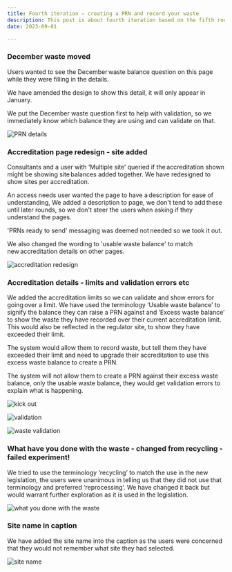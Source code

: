 ```yaml
---
title: Fourth iteration – creating a PRN and record your waste
description: This post is about fourth iteration based on the fifth round of research on creating PRN and record your waste from sprint 8.
date: 2023-09-01

---
```


### December waste moved

Users wanted to see the December waste balance question on this page while they were filling in the details.

We have amended the design to show this detail, it will only appear in January.  

We put the December waste question first to help with validation, so we immediately know which balance they are using and can validate on that.  

![PRN details](/PRN-detials.png)

### Accreditation page redesign - site added

Consultants and a user with ‘Multiple site’ queried if the accreditation shown might be showing site balances added together​. We have redesigned to show sites per accreditation​.



An access needs user wanted the page to have a description for ease of understanding​, We added a description to page, we don't tend to add these until later rounds, so we don't steer the users when asking if they understand the pages​.


'PRNs ready to send' messaging was deemed not needed​ so we took it out.  


We also changed the wording to 'usable waste balance' to match new accreditation details on other pages.

![accreditation redesign](/accreditation-redesign.png)

### Accreditation details - limits and validation errors etc

We added the accreditation limits so we can validate and show errors for going over a limit. We have used the terminology ‘Usable waste balance’ to signify the balance they can raise a PRN against and ‘Excess waste balance’ to show the waste they have recorded over their current accreditation limit. This would also be reflected in the regulator site, to show they have exceeded their limit.  

The system would allow them to record waste, but tell them they have exceeded their limit and need to upgrade their accreditation to use this excess waste balance to create a PRN.  

The system will not allow them to create a PRN against their excess waste balance, only the usable waste balance, they would get validation errors to explain what is happening.  

![kick out](/kick-out.png)

![validation](/validation.png)

![waste validation](/waste-validation.png)

### What have you done with the waste - changed from recycling - failed experiment!

We tried to use the terminology ‘recycling’ to match the use in the new legislation, the users were unanimous in telling us that they did not use that terminology and preferred ‘reprocessing’. We have changed it back but would warrant further exploration as it is used in the legislation.  



![what you done with the waste](/what-done-waste.png)

### Site name in caption

We have added the site name into the caption as the users were concerned that they would not remember what site they had selected.

![site name](/site-name-caption.png)
